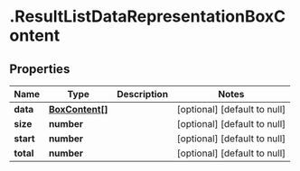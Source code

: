 # .ResultListDataRepresentationBoxContent

## Properties
Name | Type | Description | Notes
------------ | ------------- | ------------- | -------------
**data** | [**BoxContent[]**](BoxContent.md) |  | [optional] [default to null]
**size** | **number** |  | [optional] [default to null]
**start** | **number** |  | [optional] [default to null]
**total** | **number** |  | [optional] [default to null]


